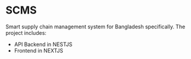 # SCMS 

Smart supply chain management system for Bangladesh specifically. The project includes:

- API Backend in NESTJS
- Frontend in NEXTJS
